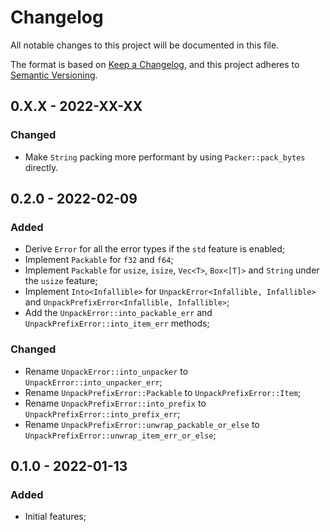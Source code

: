 # Changelog

All notable changes to this project will be documented in this file.

The format is based on [Keep a Changelog](https://keepachangelog.com/en/1.0.0/),
and this project adheres to [Semantic Versioning](https://semver.org/spec/v2.0.0.html).

<!-- ## Unreleased - YYYY-MM-DD

### Added

### Changed

### Deprecated

### Removed

### Fixed

### Security -->

## 0.X.X - 2022-XX-XX

### Changed

- Make `String` packing more performant by using `Packer::pack_bytes` directly.

## 0.2.0 - 2022-02-09

### Added

- Derive `Error` for all the error types if the `std` feature is enabled;
- Implement `Packable` for `f32` and `f64`;
- Implement `Packable` for `usize`, `isize`, `Vec<T>`, `Box<[T]>` and `String` under the `usize` feature;
- Implement `Into<Infallible>` for `UnpackError<Infallible, Infallible>` and `UnpackPrefixError<Infallible, Infallible>`;
- Add the `UnpackError::into_packable_err` and `UnpackPrefixError::into_item_err` methods;

### Changed

- Rename `UnpackError::into_unpacker` to `UnpackError::into_unpacker_err`;
- Rename `UnpackPrefixError::Packable` to `UnpackPrefixError::Item`;
- Rename `UnpackPrefixError::into_prefix` to `UnpackPrefixError::into_prefix_err`;
- Rename `UnpackPrefixError::unwrap_packable_or_else` to `UnpackPrefixError::unwrap_item_err_or_else`;

## 0.1.0 - 2022-01-13

### Added

- Initial features;
